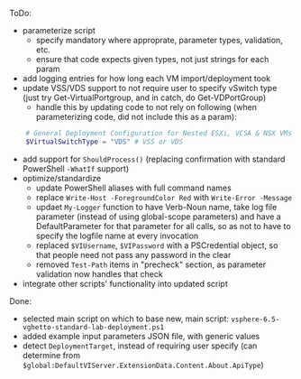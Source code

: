 ToDo:
- parameterize script
	- specify mandatory where approprate, parameter types, validation, etc.
	- ensure that code expects given types, not just strings for each param
- add logging entries for how long each VM import/deployment took
- update VSS/VDS support to not require user to specify vSwitch type (just try Get-VirtualPortgroup, and in catch, do Get-VDPortGroup)
	- handle this by updating code to not rely on following (when parameterizing code, did not include this as a param):
``` PowerShell
	# General Deployment Configuration for Nested ESXi, VCSA & NSX VMs
	$VirtualSwitchType = "VDS" # VSS or VDS
```
- add support for `ShouldProcess()` (replacing confirmation with standard PowerShell `-WhatIf` support)
- optimize/standardize
	- update PowerShell aliases with full command names
	- replace `Write-Host -ForegroundColor Red` with `Write-Error -Message`
	- updaet `My-Logger` function to have Verb-Noun name, take log file parameter (instead of using global-scope parameters) and have a DefaultParameter for that parameter for all calls, so as not to have to specify the logfile name at every invocation
	- replaced `$VIUsername`, `$VIPassword` with a PSCredential object, so that people need not pass any password in the clear
	- removed `Test-Path` items in "precheck" section, as parameter validation now handles that check
- integrate other scripts' functionality into updated script

Done:
- selected main script on which to base new, main script:  `vsphere-6.5-vghetto-standard-lab-deployment.ps1`
- added example input parameters JSON file, with generic values
- detect `DeploymentTarget`, instead of requiring user specify (can determine from `$global:DefaultVIServer.ExtensionData.Content.About.ApiType`)
